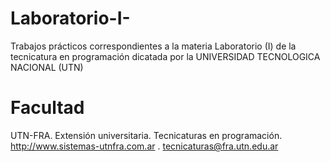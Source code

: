 # Laboratorio-I-
Trabajos prácticos correspondientes a la materia Laboratorio (I) de la tecnicatura en programación dicatada por la UNIVERSIDAD TECNOLOGICA NACIONAL (UTN)

# Facultad
UTN-FRA. Extensión universitaria. Tecnicaturas en programación. http://www.sistemas-utnfra.com.ar . tecnicaturas@fra.utn.edu.ar
